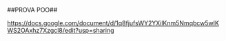
##PROVA POO##

https://docs.google.com/document/d/1q8fjufsWY2YXilKnm5Nmqbcw5wlKWS2OAxhz7Xzgcl8/edit?usp=sharing
